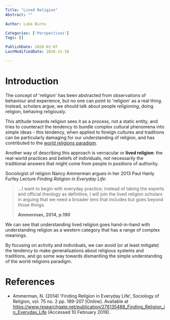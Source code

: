 ```yaml
---
Title: "Lived Religion"
Abstract: ""

Author: Luke Burns

Categories: ['Perspectives']
Tags: []

PublishDate: 2020-02-07
LastModifiedDate: 2020-11-10

---
```

# Introduction
The concept of 'religion' has been abstracted from observations of behaviour and experience, but no one can point to 'religion' as a real thing. Instead, scholars argue, we should talk about people *religioning*, doing religion, behaving religiously.

This attitude towards religion sees it as a process, not a static entity, and tries to counteract the tendency to bundle complex cultural phenomena into simple ideas - this tendency, when applied to foreign cultures and traditions can be particularly damaging for our understanding of religion, and has contributed to the [world religions paradigm](/p/world-regligions-paradigm/).

Another way of describing this approach is vernacular or **lived religion**: the real-world practices and beliefs of individuals, not necessarily the traditional answers that might come from people in positions of authority.

Sociologist of religion Nancy Ammerman argues in her 2013 Paul Hanly Furfey Lecture *Finding Religion in Everyday Life*:

>...I want to begin with everyday practice; instead of taking the experts and official theology as definitive, I will join the lived religion scholars in arguing that we need a broader lens that includes but goes beyond those things.
>
>**Ammerman, 2014, p.190**

We can see that understanding lived religion goes hand-in-hand with understanding religion as a western category that has a range of complex meanings.

By focusing on activity and individuals, we can avoid (or at least mitigate) the tendency to make generalisations about religious systems and traditions, and go some way towards dismantling the simple understanding of the world religions paradigm.

# References
* Ammerman, N. (2014) 'Finding Religion in Everyday Life', Sociology of Religion, vol. 75 no. 2 pp. 189-207 [Online]. Available at https://www.researchgate.net/publication/276135488_Finding_Religion_in_Everyday_Life (Accessed 10 February 2019).